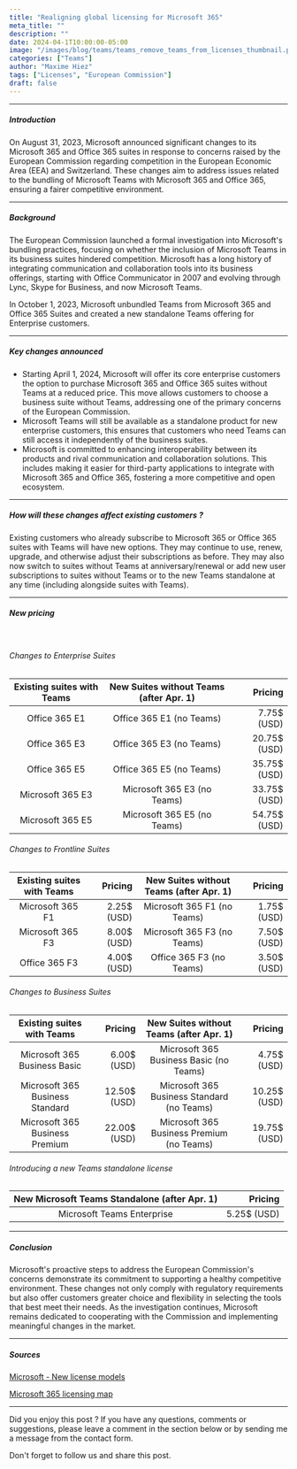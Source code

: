 ```yaml
---
title: "Realigning global licensing for Microsoft 365"
meta_title: ""
description: ""
date: 2024-04-1T10:00:00-05:00
image: "/images/blog/teams/teams_remove_teams_from_licenses_thumbnail.png"
categories: ["Teams"]
author: "Maxime Hiez"
tags: ["Licenses", "European Commission"]
draft: false
---
```

---

##### Introduction
On August 31, 2023, Microsoft announced significant changes to its Microsoft 365 and Office 365 suites in response to concerns raised by the European Commission regarding competition in the European Economic Area (EEA) and Switzerland. These changes aim to address issues related to the bundling of Microsoft Teams with Microsoft 365 and Office 365, ensuring a fairer competitive environment.

---

##### Background

The European Commission launched a formal investigation into Microsoft's bundling practices, focusing on whether the inclusion of Microsoft Teams in its business suites hindered competition. Microsoft has a long history of integrating communication and collaboration tools into its business offerings, starting with Office Communicator in 2007 and evolving through Lync, Skype for Business, and now Microsoft Teams.

In October 1, 2023, Microsoft unbundled Teams from Microsoft 365 and Office 365 Suites and created a new standalone Teams offering for Enterprise customers.

---

##### Key changes announced
- Starting April 1, 2024, Microsoft will offer its core enterprise customers the option to purchase Microsoft 365 and Office 365 suites without Teams at a reduced price. This move allows customers to choose a business suite without Teams, addressing one of the primary concerns of the European Commission.
- Microsoft Teams will still be available as a standalone product for new enterprise customers, this ensures that customers who need Teams can still access it independently of the business suites.
- Microsoft is committed to enhancing interoperability between its products and rival communication and collaboration solutions. This includes making it easier for third-party applications to integrate with Microsoft 365 and Office 365, fostering a more competitive and open ecosystem.

---

##### How will these changes affect existing customers ?
Existing customers who already subscribe to Microsoft 365 or Office 365 suites with Teams will have new options. They may continue to use, renew, upgrade, and otherwise adjust their subscriptions as before. They may also now switch to suites without Teams at anniversary/renewal or add new user subscriptions to suites without Teams or to the new Teams standalone at any time (including alongside suites with Teams).

---

##### New pricing

<br>

###### Changes to Enterprise Suites
|    Existing suites with Teams    |    New Suites without Teams (after Apr. 1)    |    Pricing    |
| :------------------------------: | :-------------------------------------------: | ------------: |
| Office 365 E1                    | Office 365 E1 (no Teams)                      | 7.75$ (USD)   |
| Office 365 E3                    | Office 365 E3 (no Teams)                      | 20.75$ (USD)  |
| Office 365 E5                    | Office 365 E5 (no Teams)                      | 35.75$ (USD)  |
| Microsoft 365 E3                 | Microsoft 365 E3 (no Teams)                   | 33.75$ (USD)  |
| Microsoft 365 E5                 | Microsoft 365 E5 (no Teams)                   | 54.75$ (USD)  |

###### Changes to Frontline Suites
|    Existing suites with Teams    |    Pricing    |    New Suites without Teams (after Apr. 1)    |    Pricing    |
| :------------------------------: | ------------: | :-------------------------------------------: | ------------: |
| Microsoft 365 F1                 | 2.25$ (USD)   | Microsoft 365 F1 (no Teams)                   | 1.75$ (USD)   |
| Microsoft 365 F3                 | 8.00$ (USD)   | Microsoft 365 F3 (no Teams)                   | 7.50$ (USD)   |
| Office 365 F3                    | 4.00$ (USD)   | Office 365 F3 (no Teams)                      | 3.50$ (USD)   |

###### Changes to Business Suites
|    Existing suites with Teams    |    Pricing    |    New Suites without Teams (after Apr. 1)    |    Pricing    |
| :------------------------------: | ------------: | :-------------------------------------------: | ------------: |
| Microsoft 365 Business Basic     | 6.00$ (USD)   | Microsoft 365 Business Basic (no Teams)       | 4.75$ (USD)   |
| Microsoft 365 Business Standard​  | 12.50$ (USD)   | Microsoft 365 Business Standard​ (no Teams)   | 10.25$ (USD)  |
| Microsoft 365 Business Premium   | 22.00$ (USD)   | Microsoft 365 Business Premium (no Teams)    | 19.75$ (USD)  |

###### Introducing a new Teams standalone license
|    New Microsoft Teams Standalone (after Apr. 1)    |    Pricing    |
| :-------------------------------------------------: | ------------: |
| Microsoft Teams Enterprise                          | 5.25$ (USD)   |

---

##### Conclusion
Microsoft's proactive steps to address the European Commission's concerns demonstrate its commitment to supporting a healthy competitive environment. These changes not only comply with regulatory requirements but also offer customers greater choice and flexibility in selecting the tools that best meet their needs. As the investigation continues, Microsoft remains dedicated to cooperating with the Commission and implementing meaningful changes in the market.

---

##### Sources
[Microsoft - New license models](https://www.microsoft.com/en-us/licensing/news/Microsoft365-Teams-WW?oneroute=true)

[Microsoft 365 licensing map](https://m365maps.com)

---


Did you enjoy this post ? If you have any questions, comments or suggestions, please leave a comment in the section below or by sending me a message from the contact form.

Don't forget to follow us and share this post.